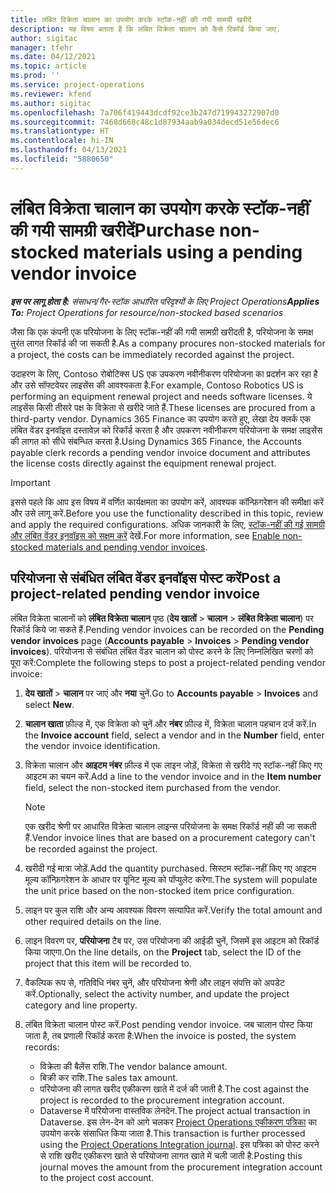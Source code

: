 ```yaml
---
title: लंबित विक्रेता चालान का उपयोग करके स्टॉक-नहीं की गयी सामग्री खरीदें
description: यह विषय बताता है कि लंबित विक्रेता चालान को कैसे रिकॉर्ड किया जाए.
author: sigitac
manager: tfehr
ms.date: 04/12/2021
ms.topic: article
ms.prod: ''
ms.service: project-operations
ms.reviewer: kfend
ms.author: sigitac
ms.openlocfilehash: 7a706f419443dcdf92ce3b247d719943272907d0
ms.sourcegitcommit: 7468d668c48c1d87934aab9a034decd51e56dec6
ms.translationtype: HT
ms.contentlocale: hi-IN
ms.lasthandoff: 04/13/2021
ms.locfileid: "5880650"
---
```

# <a name="purchase-non-stocked-materials-using-a-pending-vendor-invoice"></a><span data-ttu-id="8d9d3-103">लंबित विक्रेता चालान का उपयोग करके स्टॉक-नहीं की गयी सामग्री खरीदें</span><span class="sxs-lookup"><span data-stu-id="8d9d3-103">Purchase non-stocked materials using a pending vendor invoice</span></span>

<span data-ttu-id="8d9d3-104">_**इस पर लागू होता है:** संसाधन/गैर-स्टॉक आधारित परिदृश्यों के लिए Project Operations_</span><span class="sxs-lookup"><span data-stu-id="8d9d3-104">_**Applies To:** Project Operations for resource/non-stocked based scenarios_</span></span>

<span data-ttu-id="8d9d3-105">जैसा कि एक कंपनी एक परियोजना के लिए स्टॉक-नहीं की गयी सामग्री खरीदती है, परियोजना के समक्ष तुरंत लागत रिकॉर्ड की जा सकती है.</span><span class="sxs-lookup"><span data-stu-id="8d9d3-105">As a company procures non-stocked materials for a project, the costs can be immediately recorded against the project.</span></span> 

<span data-ttu-id="8d9d3-106">उदाहरण के लिए, Contoso रोबोटिक्स US एक उपकरण नवीनीकरण परियोजना का प्रदर्शन कर रहा है और उसे सॉफ्टवेयर लाइसेंस की आवश्यकता है.</span><span class="sxs-lookup"><span data-stu-id="8d9d3-106">For example, Contoso Robotics US is performing an equipment renewal project and needs software licenses.</span></span> <span data-ttu-id="8d9d3-107">ये लाइसेंस किसी तीसरे पक्ष के विक्रेता से खरीदे जाते हैं.</span><span class="sxs-lookup"><span data-stu-id="8d9d3-107">These licenses are procured from a third-party vendor.</span></span>  <span data-ttu-id="8d9d3-108">Dynamics 365 Finance का उपयोग करते हुए, लेखा देय क्लर्क एक लंबित वेंडर इनवॉइस दस्तावेज़ को रिकॉर्ड करता है और उपकरण नवीनीकरण परियोजना के समक्ष लाइसेंस की लागत को सीधे संबन्धित करता है.</span><span class="sxs-lookup"><span data-stu-id="8d9d3-108">Using Dynamics 365 Finance, the Accounts payable clerk records a pending vendor invoice document and attributes the license costs directly against the equipment renewal project.</span></span> 

> [!IMPORTANT]
> <span data-ttu-id="8d9d3-109">इससे पहले कि आप इस विषय में वर्णित कार्यक्षमता का उपयोग करें, आवश्यक कॉन्फ़िगरेशन की समीक्षा करें और उसे लागू करें.</span><span class="sxs-lookup"><span data-stu-id="8d9d3-109">Before you use the functionality described in this topic, review and apply the required configurations.</span></span> <span data-ttu-id="8d9d3-110">अधिक जानकारी के लिए, [स्टॉक-नहीं की गई सामग्री और लंबित वेंडर इनवॉइस को सक्षम करें](configure-materials-nonstocked.md) देखें.</span><span class="sxs-lookup"><span data-stu-id="8d9d3-110">For more information, see [Enable non-stocked materials and pending vendor invoices](configure-materials-nonstocked.md).</span></span> 

## <a name="post-a-project-related-pending-vendor-invoice"></a><span data-ttu-id="8d9d3-111">परियोजना से संबंधित लंबित वेंडर इनवॉइस पोस्ट करें</span><span class="sxs-lookup"><span data-stu-id="8d9d3-111">Post a project-related pending vendor invoice</span></span> 

<span data-ttu-id="8d9d3-112">लंबित विक्रेता चालानों को **लंबित विक्रेता चालान** पृष्ठ (**देय खातों** > **चालान** > **लंबित विक्रेता चालान**) पर रिकॉर्ड किये जा सकते हैं.</span><span class="sxs-lookup"><span data-stu-id="8d9d3-112">Pending vendor invoices can be recorded on the **Pending vendor invoices** page (**Accounts payable** > **Invoices** > **Pending vendor invoices**).</span></span> <span data-ttu-id="8d9d3-113">परियोजना से संबंधित लंबित वेंडर चालान को पोस्ट करने के लिए निम्नलिखित चरणों को पूरा करें:</span><span class="sxs-lookup"><span data-stu-id="8d9d3-113">Complete the following steps to post a project-related pending vendor invoice:</span></span>

1. <span data-ttu-id="8d9d3-114">**देय खातों** > **चालान** पर जाएं और **नया** चुनें.</span><span class="sxs-lookup"><span data-stu-id="8d9d3-114">Go to **Accounts payable** > **Invoices** and select **New**.</span></span> 
2. <span data-ttu-id="8d9d3-115">**चालान खाता** फ़ील्ड में, एक विक्रेता को चुनें और **नंबर** फ़ील्ड में, विक्रेता चालान पहचान दर्ज करें.</span><span class="sxs-lookup"><span data-stu-id="8d9d3-115">In the **Invoice account** field, select a vendor and in the **Number** field, enter the vendor invoice identification.</span></span>
3. <span data-ttu-id="8d9d3-116">विक्रेता चालान और **आइटम नंबर** फ़ील्ड में एक लाइन जोड़ें, विक्रेता से खरीदे गए स्टॉक-नहीं किए गए आइटम का चयन करें.</span><span class="sxs-lookup"><span data-stu-id="8d9d3-116">Add a line to the vendor invoice and in the **Item number** field, select the non-stocked item purchased from the vendor.</span></span> 

    > [!NOTE]
    > <span data-ttu-id="8d9d3-117">एक खरीद श्रेणी पर आधारित विक्रेता चालान लाइन्स परियोजना के समक्ष रिकॉर्ड नहीं की जा सकती हैं.</span><span class="sxs-lookup"><span data-stu-id="8d9d3-117">Vendor invoice lines that are based on a procurement category can't be recorded against the project.</span></span> 
    
5. <span data-ttu-id="8d9d3-118">खरीदी गई मात्रा जोड़ें.</span><span class="sxs-lookup"><span data-stu-id="8d9d3-118">Add the quantity purchased.</span></span> <span data-ttu-id="8d9d3-119">सिस्टम स्टॉक-नहीं किए गए आइटम मूल्य कॉन्फ़िगरेशन के आधार पर यूनिट मूल्य को पॉप्युलेट करेगा.</span><span class="sxs-lookup"><span data-stu-id="8d9d3-119">The system will populate the unit price based on the non-stocked item price configuration.</span></span> 
6. <span data-ttu-id="8d9d3-120">लाइन पर कुल राशि और अन्य आवश्यक विवरण सत्यापित करें.</span><span class="sxs-lookup"><span data-stu-id="8d9d3-120">Verify the total amount and other required details on the line.</span></span>
7. <span data-ttu-id="8d9d3-121">लाइन विवरण पर, **परियोजना** टैब पर, उस परियोजना की आईडी चुनें, जिसमें इस आइटम को रिकॉर्ड किया जाएगा.</span><span class="sxs-lookup"><span data-stu-id="8d9d3-121">On the line details, on the **Project** tab, select the ID of the project that this item will be recorded to.</span></span>
8. <span data-ttu-id="8d9d3-122">वैकल्पिक रूप से, गतिविधि नंबर चुनें, और परियोजना श्रेणी और लाइन संपत्ति को अपडेट करें.</span><span class="sxs-lookup"><span data-stu-id="8d9d3-122">Optionally, select the activity number, and update the project category and line property.</span></span>
9. <span data-ttu-id="8d9d3-123">लंबित विक्रेता चालान पोस्ट करें.</span><span class="sxs-lookup"><span data-stu-id="8d9d3-123">Post pending vendor invoice.</span></span> <span data-ttu-id="8d9d3-124">जब चालान पोस्ट किया जाता है, तब प्रणाली रिकॉर्ड करता है:</span><span class="sxs-lookup"><span data-stu-id="8d9d3-124">When the invoice is posted, the system records:</span></span>
    
    - <span data-ttu-id="8d9d3-125">विक्रेता की बैलेंस राशि.</span><span class="sxs-lookup"><span data-stu-id="8d9d3-125">The vendor balance amount.</span></span>
    - <span data-ttu-id="8d9d3-126">बिक्री कर राशि.</span><span class="sxs-lookup"><span data-stu-id="8d9d3-126">The sales tax amount.</span></span>
    - <span data-ttu-id="8d9d3-127">परियोजना की लागत खरीद एकीकरण खाते में दर्ज की जाती है.</span><span class="sxs-lookup"><span data-stu-id="8d9d3-127">The cost against the project is recorded to the procurement integration account.</span></span>
    - <span data-ttu-id="8d9d3-128">Dataverse में परियोजना वास्तविक लेनदेन.</span><span class="sxs-lookup"><span data-stu-id="8d9d3-128">The project actual transaction in Dataverse.</span></span> <span data-ttu-id="8d9d3-129">इस लेन-देन को आगे चलकर [Project Operations एकीकरण पत्रिका](../project-accounting/project-operations-integration-journal.md) का उपयोग करके संसाधित किया जाता है.</span><span class="sxs-lookup"><span data-stu-id="8d9d3-129">This transaction is further processed using the [Project Operations Integration journal](../project-accounting/project-operations-integration-journal.md).</span></span> <span data-ttu-id="8d9d3-130">इस पत्रिका को पोस्ट करने से राशि खरीद एकीकरण खाते से परियोजना लागत खाते में चली जाती है.</span><span class="sxs-lookup"><span data-stu-id="8d9d3-130">Posting this journal moves the amount from the procurement integration account to the project cost account.</span></span>
